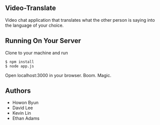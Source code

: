 ## Video-Translate
Video chat application that translates what the other person is saying into the language of your choice. 
 
## Running On Your Server
Clone to your machine and run

```
$ npm install
$ node app.js
```
	  
Open localhost:3000 in your browser. Boom. Magic.

## Authors

* Howon Byun
* David Lee
* Kevin Lin
* Ethan Adams
